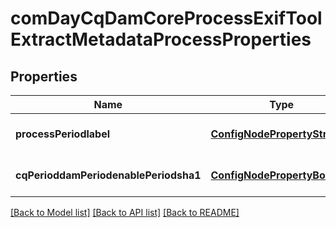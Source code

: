 # comDayCqDamCoreProcessExifToolExtractMetadataProcessProperties

## Properties
Name | Type | Description | Notes
------------ | ------------- | ------------- | -------------
**processPeriodlabel** | [**ConfigNodePropertyString**](ConfigNodePropertyString.md) |  | [optional] [default to null]
**cqPerioddamPeriodenablePeriodsha1** | [**ConfigNodePropertyBoolean**](ConfigNodePropertyBoolean.md) |  | [optional] [default to null]

[[Back to Model list]](../README.md#documentation-for-models) [[Back to API list]](../README.md#documentation-for-api-endpoints) [[Back to README]](../README.md)


